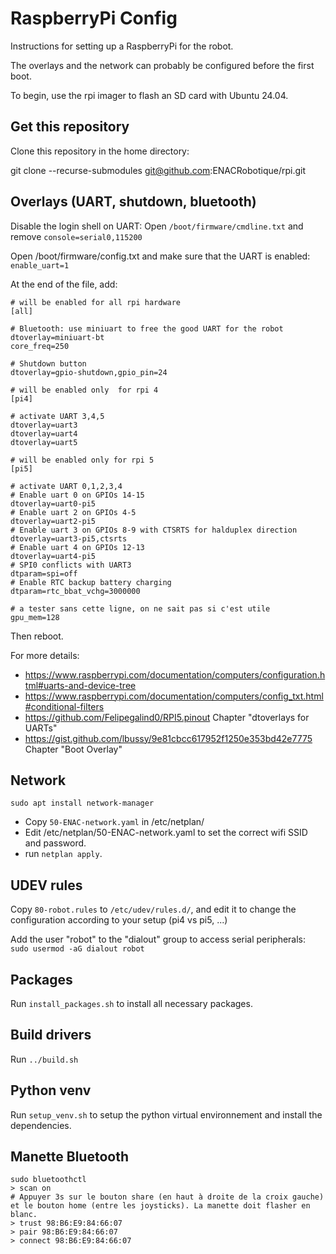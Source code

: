 # RaspberryPi Config

Instructions for setting up a RaspberryPi for the robot.

The overlays and the network can probably be configured before the first boot.

To begin, use the rpi imager to flash an SD card with Ubuntu 24.04.

## Get this repository

Clone this repository in the home directory:

git clone --recurse-submodules git@github.com:ENACRobotique/rpi.git

## Overlays (UART, shutdown, bluetooth)

Disable the login shell on UART:
Open `/boot/firmware/cmdline.txt` and remove `console=serial0,115200`

Open /boot/firmware/config.txt and make sure that the UART is enabled:
`enable_uart=1`

At the end of the file, add:

```
# will be enabled for all rpi hardware
[all]

# Bluetooth: use miniuart to free the good UART for the robot
dtoverlay=miniuart-bt
core_freq=250

# Shutdown button
dtoverlay=gpio-shutdown,gpio_pin=24

# will be enabled only  for rpi 4
[pi4]

# activate UART 3,4,5
dtoverlay=uart3
dtoverlay=uart4
dtoverlay=uart5

# will be enabled only for rpi 5
[pi5]

# activate UART 0,1,2,3,4
# Enable uart 0 on GPIOs 14-15
dtoverlay=uart0-pi5
# Enable uart 2 on GPIOs 4-5
dtoverlay=uart2-pi5
# Enable uart 3 on GPIOs 8-9 with CTSRTS for halduplex direction
dtoverlay=uart3-pi5,ctsrts
# Enable uart 4 on GPIOs 12-13
dtoverlay=uart4-pi5
# SPI0 conflicts with UART3
dtparam=spi=off
# Enable RTC backup battery charging
dtparam=rtc_bbat_vchg=3000000

# a tester sans cette ligne, on ne sait pas si c'est utile
gpu_mem=128

```

Then reboot.

For more details: 
- https://www.raspberrypi.com/documentation/computers/configuration.html#uarts-and-device-tree 
- https://www.raspberrypi.com/documentation/computers/config_txt.html#conditional-filters
- https://github.com/Felipegalind0/RPI5.pinout   Chapter "dtoverlays for UARTs"
- https://gist.github.com/lbussy/9e81cbcc617952f1250e353bd42e7775 Chapter "Boot Overlay"


## Network

```
sudo apt install network-manager
```

- Copy `50-ENAC-network.yaml` in /etc/netplan/
- Edit /etc/netplan/50-ENAC-network.yaml to set the correct wifi SSID and password.
- run `netplan apply`.

## UDEV rules

Copy `80-robot.rules` to `/etc/udev/rules.d/`, and edit it to change the configuration according to your setup (pi4 vs pi5, ...)

Add the user "robot" to the "dialout" group to access serial peripherals:
`sudo usermod -aG dialout robot`

## Packages

Run `install_packages.sh` to install all necessary packages.

## Build drivers

Run `../build.sh`

## Python venv

Run `setup_venv.sh` to setup the python virtual environnement and install the dependencies.

## Manette Bluetooth

```
sudo bluetoothctl
> scan on
# Appuyer 3s sur le bouton share (en haut à droite de la croix gauche) et le bouton home (entre les joysticks). La manette doit flasher en blanc.
> trust 98:B6:E9:84:66:07
> pair 98:B6:E9:84:66:07
> connect 98:B6:E9:84:66:07
```


